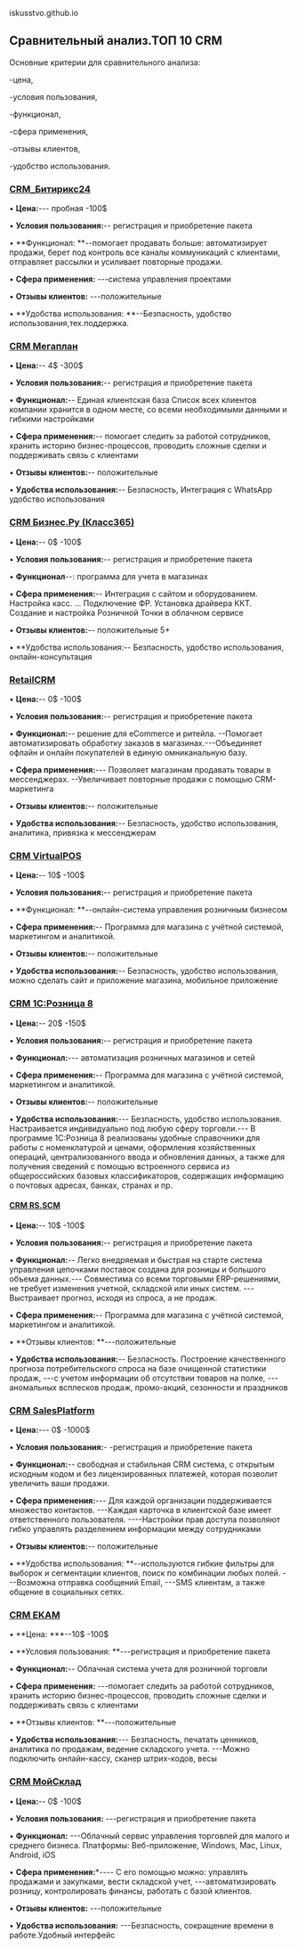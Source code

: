  iskusstvo.github.io
 
## Сравнительный анализ.ТОП 10 CRM

Основные критерии для сравнительного анализа:

-цена, 

-условия пользования, 

-функционал, 

-сфера применения, 

-отзывы клиентов, 

-удобство использования.

### [CRM_Битирикс24](https://www.bitrix24.by )

•	**Цена:**--- пробная -100$

•	**Условия пользования:**-- регистрация и приобретение пакета

•	**Функционал: **--помогает продавать больше: автоматизирует продажи, берет под контроль все каналы коммуникаций с клиентами, отправляет рассылки и усиливает повторные продажи.

•	**Сфера применения:** ---система управления проектами

•	**Отзывы клиентов:** ---положительные 

•	**Удобства использования: **--Безпасность, удобство использования,тех.поддержка.

### [CRM Мегаплан](https://megaplan.by)

•	**Цена:**-- 4$ -300$

•	**Условия пользования:**-- регистрация и приобретение пакета

•	**Функционал:**-- Единая клиентская база
Список всех клиентов компании хранится в одном месте, со всеми необходимыми данными и гибкими настройками  

•	**Сфера применения:**-- помогает следить за работой сотрудников, хранить историю бизнес-процессов, проводить сложные сделки и поддерживать связь с клиентами

•	**Отзывы клиентов:**-- положительные 

•	**Удобства использования:**-- Безпасность, Интеграция с WhatsApp
удобство использования

### [CRM  Бизнес.Ру (Класс365)](https://online.business.ru)

•	**Цена:**-- 0$ -100$

•	**Условия пользования:**-- регистрация и приобретение пакета

•	**Функционал**--: программа для учета в магазинах

•	**Сфера применения:**--  Интеграция с сайтом и оборудованием. Настройка касс. ... Подключение ФР. Установка драйвера ККТ. Создание и настройка Розничной Точки в облачном сервисе

•	**Отзывы клиентов:**-- положительные 5+

•	**Удобства использования:-- Безпасность, удобство использования, онлайн-консультация 

### [RetailCRM](https://www.retailcrm.ru)

•	**Цена:**-- 0$ -100$

•	**Условия пользования:**-- регистрация и приобретение пакета

•	**Функционал:**-- решение для eCommerce и ритейла. --Помогает автоматизировать обработку заказов в магазинах.---Объединяет офлайн и онлайн покупателей в единую омниканальную базу.

•	**Сфера применения:**---  Позволяет магазинам продавать товары в мессенджерах. --Увеличивает повторные продажи с помощью CRM-маркетинга

•	**Отзывы клиентов:**-- положительные 

•	**Удобства использования:**-- Безпасность, удобство использования, аналитика, привязка к мессенджерам 

### [CRM VirtualPOS](https://virtualpos.ru/)

•	**Цена:**-- 10$ -100$

•	**Условия пользования:**-- регистрация и приобретение пакета

•	**Функционал: **--онлайн-система управления розничным бизнесом

•	**Сфера применения:**--  Программа для магазина с учётной системой, маркетингом и аналитикой. 

•	**Отзывы клиентов:**-- положительные 

•	**Удобства использования:**-- Безпасность, удобство использования, можно сделать сайт и приложение магазина, мобильное приложение

### [CRM 1С:Розница 8](https://torg.1c.ru)

•	**Цена:**-- 20$ -150$

•	**Условия пользования:**-- регистрация и приобретение пакета

•	**Функционал:**--- автоматизация розничных магазинов и сетей

•	**Сфера применения:**--  Программа для магазина с учётной системой, маркетингом и аналитикой.

•	**Отзывы клиентов:**-- положительные 

•	**Удобства использования:**--- Безпасность, удобство использования. Настраивается индивидуально под любую сферу торговли.--- В программе 1С:Розница 8 реализованы удобные справочники для работы с номенклатурой и ценами, оформления хозяйственных операций, централизованного ввода и обновления данных, а также для получения сведений с помощью встроенного сервиса из общероссийских базовых классификаторов, содержащих информацию о почтовых адресах, банках, странах и пр.


#### [CRM RS.SCM](https://retailscm.ru)

•	**Цена:**-- 10$ -100$

•	**Условия пользования:**-- регистрация и приобретение пакета

•	**Функционал:**-- Легко внедряемая и быстрая на старте система управления цепочками поставок создана для розницы и большого объема данных.--- Совместима со всеми торговыми ERP-решениями, не требует изменения учетной, складской или иных систем. ---Выстраивает прогноз, исходя из спроса, а не продаж.

•	**Сфера применения:**--  Программа для магазина с учётной системой, маркетингом и аналитикой. 

•	**Отзывы клиентов: **---положительные 

•	**Удобства использования:**-- Безпасность. Построение качественного прогноза потребительского спроса на базе очищенной статистики продаж, ---с учетом информации об отсутствии товаров на полке, ---аномальных всплесков продаж, промо-акций, сезонности и праздников

### [CRM SalesPlatform](https://salesplatform.ru/)

•	**Цена:**--- 0$ -1000$

•	**Условия пользования:**- -регистрация и приобретение пакета

•	**Функционал:**-- свободная и стабильная CRM система, с открытым исходным кодом и без лицензированных платежей, которая позволит увеличить ваши продажи.

•	**Сфера применения:**---  Для каждой организации поддерживается множество контактов. ---Каждая карточка в клиентской базе имеет ответственного пользователя. ----Настройки прав доступа позволяют гибко управлять разделением информации между сотрудниками

•	**Отзывы клиентов:**-- положительные 

•	**Удобства использования: **--используются гибкие фильтры для выборок и сегментации клиентов, поиск по комбинации любых полей. ---Возможна отправка сообщений Email, ---SMS клиентам, а также общение в социальных сетях.

### [CRM EKAM](https://www.ekam.ru)

•	**Цена: ***--10$ -100$

•	**Условия пользования: **---регистрация и приобретение пакета

•	**Функционал:**-- Облачная система учета для розничной торговли

•	**Сфера применения:** ---помогает следить за работой сотрудников, хранить историю бизнес-процессов, проводить сложные сделки и поддерживать связь с клиентами

•	**Отзывы клиентов: **---положительные 

•	**Удобства использования:**--- Безпасность, печатать ценников, аналитика по продажам, ведение складского учета. ---Можно подключить онлайн-кассу, сканер штрих-кодов, весы

### [CRM  МойСклад](https://crmindex.ru)

•	**Цена:**-- 0$ -100$

•	**Условия пользования:** ---регистрация и приобретение пакета

•	**Функционал:** ---Облачный сервис управления торговлей для малого и среднего бизнеса. Платформы: Веб-приложение, Windows, Mac, Linux, Android, iOS

•	**Сфера применения:***---- С его помощью можно: управлять продажами и закупками, вести складской учет, ---автоматизировать розницу, контролировать финансы, работать с базой клиентов.

•	**Отзывы клиентов:** ---положительные 

•	**Удобства использования:** ---Безпасность, сокращение времени в работе.Удобный интерфейc
